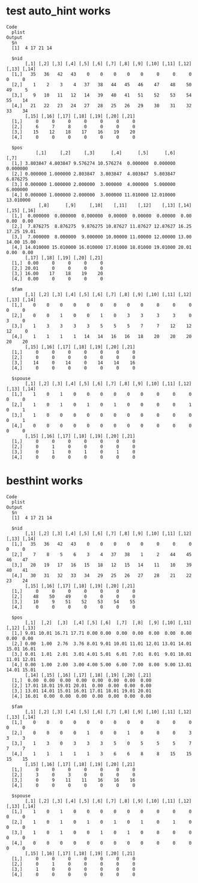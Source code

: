 # test auto_hint works

    Code
      plist
    Output
      $n
      [1]  4 17 21 14
      
      $nid
           [,1] [,2] [,3] [,4] [,5] [,6] [,7] [,8] [,9] [,10] [,11] [,12] [,13] [,14]
      [1,]   35   36   42   43    0    0    0    0    0     0     0     0     0     0
      [2,]    1    2    3    4   37   38   44   45   46    47    48    50    49     5
      [3,]    9   10   11   12   14   39   40   41   51    52    53    54    55    14
      [4,]   21   22   23   24   27   28   25   26   29    30    31    32    33    34
           [,15] [,16] [,17] [,18] [,19] [,20] [,21]
      [1,]     0     0     0     0     0     0     0
      [2,]     6     7     8     0     0     0     0
      [3,]    15    12    18    17    16    19    20
      [4,]     0     0     0     0     0     0     0
      
      $pos
               [,1]     [,2]     [,3]      [,4]      [,5]      [,6]      [,7]
      [1,] 3.803847 4.803847 9.576274 10.576274  0.000000  0.000000  0.000000
      [2,] 0.000000 1.000000 2.803847  3.803847  4.803847  5.803847  6.876275
      [3,] 0.000000 1.000000 2.000000  3.000000  4.000000  5.000000  6.000000
      [4,] 0.000000 1.000000 2.000000  3.000000 11.010000 12.010000 13.010000
                [,8]      [,9]     [,10]    [,11]    [,12]    [,13] [,14] [,15] [,16]
      [1,]  0.000000  0.000000  0.000000  0.00000  0.00000  0.00000  0.00  0.00  0.00
      [2,]  7.876275  8.876275  9.876275 10.87627 11.87627 12.87627 16.25 17.25 19.01
      [3,]  7.000000  8.000000  9.000000 10.00000 11.00000 12.00000 13.00 14.00 15.00
      [4,] 14.010000 15.010000 16.010000 17.01000 18.01000 19.01000 20.01  0.00  0.00
           [,17] [,18] [,19] [,20] [,21]
      [1,]  0.00     0     0     0     0
      [2,] 20.01     0     0     0     0
      [3,] 16.00    17    18    19    20
      [4,]  0.00     0     0     0     0
      
      $fam
           [,1] [,2] [,3] [,4] [,5] [,6] [,7] [,8] [,9] [,10] [,11] [,12] [,13] [,14]
      [1,]    0    0    0    0    0    0    0    0    0     0     0     0     0     0
      [2,]    0    0    1    0    0    1    0    3    3     3     3     0     3     0
      [3,]    1    3    3    3    3    5    5    5    7     7    12    12    12     0
      [4,]    1    1    1    1   14   14   16   16   18    20    20    20    20    20
           [,15] [,16] [,17] [,18] [,19] [,20] [,21]
      [1,]     0     0     0     0     0     0     0
      [2,]     0     0     0     0     0     0     0
      [3,]    14     0    14     0    14    14    16
      [4,]     0     0     0     0     0     0     0
      
      $spouse
           [,1] [,2] [,3] [,4] [,5] [,6] [,7] [,8] [,9] [,10] [,11] [,12] [,13] [,14]
      [1,]    1    0    1    0    0    0    0    0    0     0     0     0     0     0
      [2,]    1    0    1    0    1    0    1    0    0     0     0     1     0     1
      [3,]    1    0    0    0    0    0    0    0    0     0     0     0     0     1
      [4,]    0    0    0    0    0    0    0    0    0     0     0     0     0     0
           [,15] [,16] [,17] [,18] [,19] [,20] [,21]
      [1,]     0     0     0     0     0     0     0
      [2,]     0     1     0     0     0     0     0
      [3,]     0     1     0     1     0     1     0
      [4,]     0     0     0     0     0     0     0
      

# besthint works

    Code
      plist
    Output
      $n
      [1]  4 17 21 14
      
      $nid
           [,1] [,2] [,3] [,4] [,5] [,6] [,7] [,8] [,9] [,10] [,11] [,12] [,13] [,14]
      [1,]   35   36   42   43    0    0    0    0    0     0     0     0     0     0
      [2,]    7    8    5    6    3    4   37   38    1     2    44    45    46    47
      [3,]   20   19   17   16   15   18   12   15   14    11    10    39    40    41
      [4,]   30   31   32   33   34   29   25   26   27    28    21    22    23    24
           [,15] [,16] [,17] [,18] [,19] [,20] [,21]
      [1,]     0     0     0     0     0     0     0
      [2,]    48    50    49     0     0     0     0
      [3,]    10     9    51    52    53    54    55
      [4,]     0     0     0     0     0     0     0
      
      $pos
           [,1]  [,2]  [,3]  [,4] [,5] [,6]  [,7]  [,8]  [,9] [,10] [,11] [,12] [,13]
      [1,] 9.01 10.01 16.71 17.71 0.00 0.00  0.00  0.00  0.00  0.00  0.00  0.00  0.00
      [2,] 0.00  1.00  2.76  3.76 8.01 9.01 10.01 11.01 12.01 13.01 14.01 15.01 16.01
      [3,] 0.01  1.01  2.01  3.01 4.01 5.01  6.01  7.01  8.01  9.01 10.01 11.01 12.01
      [4,] 0.00  1.00  2.00  3.00 4.00 5.00  6.00  7.00  8.00  9.00 13.01 14.01 15.01
           [,14] [,15] [,16] [,17] [,18] [,19] [,20] [,21]
      [1,]  0.00  0.00  0.00  0.00  0.00  0.00  0.00  0.00
      [2,] 17.01 18.01 19.01 20.01  0.00  0.00  0.00  0.00
      [3,] 13.01 14.01 15.01 16.01 17.01 18.01 19.01 20.01
      [4,] 16.01  0.00  0.00  0.00  0.00  0.00  0.00  0.00
      
      $fam
           [,1] [,2] [,3] [,4] [,5] [,6] [,7] [,8] [,9] [,10] [,11] [,12] [,13] [,14]
      [1,]    0    0    0    0    0    0    0    0    0     0     0     0     0     0
      [2,]    0    0    0    0    1    0    0    1    0     0     0     3     3     3
      [3,]    1    3    0    3    3    3    5    0    5     5     5     7     7     7
      [4,]    1    1    1    1    1    3    6    6    8     8    15    15    15    15
           [,15] [,16] [,17] [,18] [,19] [,20] [,21]
      [1,]     0     0     0     0     0     0     0
      [2,]     3     0     3     0     0     0     0
      [3,]     0     9    11    11    16    16    16
      [4,]     0     0     0     0     0     0     0
      
      $spouse
           [,1] [,2] [,3] [,4] [,5] [,6] [,7] [,8] [,9] [,10] [,11] [,12] [,13] [,14]
      [1,]    1    0    1    0    0    0    0    0    0     0     0     0     0     0
      [2,]    1    0    1    0    1    0    1    0    1     0     1     0     0     0
      [3,]    1    0    1    0    0    1    0    1    0     0     0     0     0     0
      [4,]    0    0    0    0    0    0    0    0    0     0     0     0     0     0
           [,15] [,16] [,17] [,18] [,19] [,20] [,21]
      [1,]     0     0     0     0     0     0     0
      [2,]     0     1     0     0     0     0     0
      [3,]     1     0     0     0     0     0     0
      [4,]     0     0     0     0     0     0     0
      

